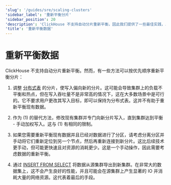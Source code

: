 ```yaml
---
'slug': '/guides/sre/scaling-clusters'
'sidebar_label': '重新平衡分片'
'sidebar_position': 20
'description': 'ClickHouse 不支持自动分片重新平衡，因此我们提供了一些最佳实践，以便如何重新平衡分片。'
'title': '重新平衡数据'
---
```



# 重新平衡数据

ClickHouse 不支持自动分片重新平衡。然而，有一些方法可以按优先顺序重新平衡分片：

1. 调整 [分布式表](/engines/table-engines/special/distributed.md) 的分片，使写入偏向新的分片。这可能会导致集群上的负载不平衡和热点，但在写入吞吐量不是非常高的情况下，这在大多数场景中是可行的。它不要求用户更改其写入目标，即可以保持为分布式表。这并不有助于重新平衡现有数据。

2. 作为 (1) 的替代方法，修改现有集群并专门向新分片写入，直到集群达到平衡 - 手动加权写入。这与 (1) 有相同的限制。

3. 如果您需要重新平衡现有数据并且已经对数据进行了分区，请考虑分离分区并手动将它们重新定位到另一个节点，然后再重新连接到新分片。这比后续技术更手动，但可能更快速且对资源的消耗更少。这是一个手动操作，因此需要考虑数据的重新平衡。

4. 通过 [INSERT FROM SELECT](/sql-reference/statements/insert-into.md/#inserting-the-results-of-select) 将数据从源集群导出到新集群。在非常大的数据集上，这不会产生良好的性能，并且可能会在源集群上产生显著的 IO 并消耗大量的网络资源。这代表着最后的手段。

